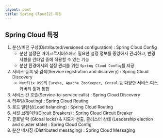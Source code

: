```yaml
---
layout: post
title: Spring Cloud[2]-특징
---
```



## Spring Cloud 특징
1. 분산/버전 구성(Distributed/versioned configuration) : Spring Cloud Config
    - 분산 설정은 마이크로서비스에서 필요한 설정 정보를 중앙에서 관리하고, 변경사항을 런타임 중에 적용할 수 있는 기능
    - 분산 환경에서의 설정 관리를 위한 `Spring Cloud Config`를 제공
2. 서비스 등록 및 검색(Service registration and discovery) : Spring Cloud Discovery
    -  `Netflix OSS`의 `Eureka, Apache ZooKeeper, Consul` 등 다양한 서비스 디스커버리 툴과 통합
3. 서비스 간 호출(Service-to-service calls) : Spring Cloud Discovery
4. 라우팅(Routing) : Spring Cloud Routing
5. 로드 밸런싱(Load balancing) : Spring Cloud Routing
6. 서킷 브레이커(Circuit Breakers) : Spring Cloud Circuit Breaker
7. 글로벌 락 (Global locks) & 지도자 선출, 클러스터 상태 (Leadership election and cluster state) : Spring Cloud Config
8. 분산 메시징 (Distributed messaging) : Spring Cloud Messaging
    
